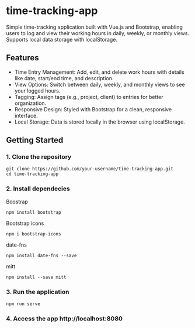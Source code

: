 # time-tracking-app
Simple time-tracking application built with Vue.js and Bootstrap, enabling users to log and view their working hours in daily, weekly, or monthly views. Supports local data storage with localStorage.

## Features
- Time Entry Management: Add, edit, and delete work hours with details like date, start/end time, and description.
- View Options: Switch between daily, weekly, and monthly views to see your logged hours.
- Tagging: Assign tags (e.g., project, client) to entries for better organization.
- Responsive Design: Styled with Bootstrap for a clean, responsive interface.
- Local Storage: Data is stored locally in the browser using localStorage.

## Getting Started
### 1. Clone the repository
```
git clone https://github.com/your-username/time-tracking-app.git
cd time-tracking-app
```
### 2. Install dependecies
Boostrap
```
npm install bootstrap
```
Bootstrap icons
```
npm i bootstrap-icons
```
date-fns
```
npm install date-fns --save
```
mitt
```
npm install --save mitt
```

### 3. Run the application
```
npm run serve
```
### 4. Access the app http://localhost:8080